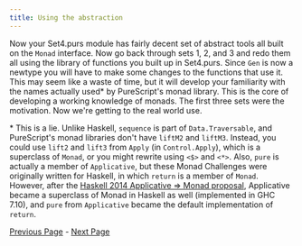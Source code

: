 ```yaml
---
title: Using the abstraction
---
```


Now your Set4.purs module has fairly decent set of abstract tools all built on
the `Monad` interface. Now go back through sets 1, 2, and 3 and redo them all
using the library of functions you built up in Set4.purs. Since `Gen` is now a
newtype you will have to make some changes to the functions that use it.  This
may seem like a waste of time, but it will develop your familiarity with the
names actually used* by PureScript's monad library. This is the core of developing
a working knowledge of monads. The first three sets were the motivation. Now
we're getting to the real world use.

\* This is a lie. Unlike Haskell, `sequence` is part of `Data.Traversable`, and
PureScript's monad libraries don't have `liftM2` and `liftM3`. Instead, you could
use `lift2` and `lift3` from `Apply` (in `Control.Apply`), which is a superclass
of `Monad`, or you might rewrite using `<$>` and `<*>`. Also, `pure` is actually
a member of `Applicative`, but these Monad Challenges were originally written for
Haskell, in which `return` is a member of `Monad`. However, after the [Haskell 2014
Applicative => Monad proposal](https://wiki.haskell.org/Functor-Applicative-Monad_Proposal),
Applicative became a superclass of Monad in Haskell as well (implemented in
GHC 7.10), and `pure` from `Applicative` became the default implementation of
`return`.

[Previous Page](ex4-5.html) - [Next Page](set5.html)
